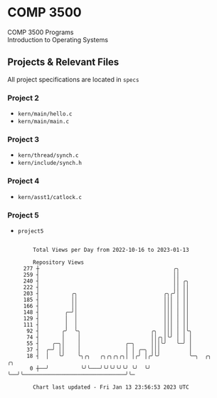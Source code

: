 # COMP 3500
COMP 3500 Programs  
Introduction to Operating Systems  
## Projects & Relevant Files
All project specifications are located in `specs`
### Project 2
- `kern/main/hello.c`
- `kern/main/main.c`
### Project 3
- `kern/thread/synch.c`
- `kern/include/synch.h`
### Project 4
- `kern/asst1/catlock.c`
### Project 5
- `project5`

```

        Total Views per Day from 2022-10-16 to 2023-01-13

        Repository Views
     277 ┼                                          ╭╮
     259 ┤                                          ││
     240 ┤                                          ││ ╭╮
     222 ┤                                          ││ ││
     203 ┤          ╭╮                           ╭╮╭╯│ ││
     185 ┤          ││                           │││ │ ││
     166 ┤          ││                           │││ │ ││
     148 ┤        ╭─╯│                           │││ │ ││
     129 ┤        │  │                           │││ │ ││
     111 ┤        │  │                           │││ │ ││
      92 ┤       ╭╯  ╰╮                      ╭╮  │││ │ │╰╮
      74 ┤       │    │                      ││╭╮│╰╯ │ │ │
      55 ┤    ╭─╮│    │              ╭─╮     │││╰╯   ╰─╯ │
      37 ┤  ╭─╯ ││    │              │ │ ╭─╮ │││         │
      18 ┤  │   ╰╯    ╰╮╭╮   ╭╮╭╮╭╮╭╮│ │╭╯ │╭╯╰╯         ╰─╮  ╭╮                                ╭╮
       0 ┼──╯          ╰╯╰───╯╰╯╰╯╰╯╰╯ ╰╯  ╰╯              ╰──╯╰────────────────────────────────╯╰─

        Chart last updated - Fri Jan 13 23:56:53 2023 UTC
        
```
